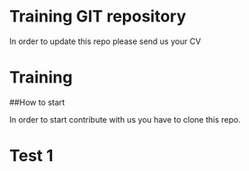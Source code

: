 # Training GIT repository

In order to update this repo please send us your CV

# Training

##How to start

In order to start contribute with us you have to clone this repo.

# Test 1

